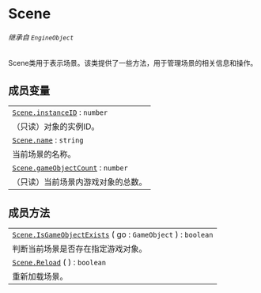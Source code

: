 # Scene

###### *继承自 `EngineObject`*
Scene类用于表示场景。该类提供了一些方法，用于管理场景的相关信息和操作。


## 成员变量

||
|:---|
|[`Scene.instanceID`](Scene/instanceID.md)  : `number` |
|（只读）对象的实例ID。|
|[`Scene.name`](Scene/name.md)  : `string` |
|当前场景的名称。|
|[`Scene.gameObjectCount`](Scene/gameObjectCount.md)  : `number` |
|（只读）当前场景内游戏对象的总数。|


## 成员方法

||
|:---|
|[`Scene.IsGameObjectExists`](Scene/IsGameObjectExists.md) ( go : `GameObject`  ) : `boolean` |
|判断当前场景是否存在指定游戏对象。|
|[`Scene.Reload`](Scene/Reload.md) (  ) : `boolean` |
|重新加载场景。|



